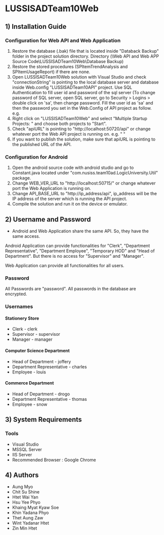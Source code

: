 # LUSSISADTeam10Web
## 1) Installation Guide
### Configuration for Web API and Web Application
1. Restore the database (.bak) file that is located inside "Databack Backup" folder in the project solution directory. Directory (\Web API and Web APP Source Code\LUSSISADTeam10Web\Database Backup)
2. Restore the stored procedures (SPItemTrendAnalysis and SPItemUsageReport) if there are none.
3. Open LUSSISADTeam10Web solution with Visual Studio and check "connectionString" is pointing to the local database server and database inside Web.config "LUSSISADTeam10API" project.
    Use SQL Authentication to fill user id and password of the sql server (To change password of SQL server, open SQL server, go to Security > Logins > double click on 'sa', then change password.
    Fill the user id as 'sa' and then the password you set in the Web.Config of API project as follow.
    e.g.      <add name="LUSSISEntities" connectionString="metadata=res://*/Models.DBModels.LUSSISEntities.csdl|res://*/Models.DBModels.LUSSISEntities.ssdl|res://*/Models.DBModels.LUSSISEntities.msl;provider=System.Data.SqlClient;provider connection string=&quot;data source=.;initial catalog=SA46ADTeam10;user id=sa;password=as ;multipleactiveresultsets=True;application name=EntityFramework&quot;" providerName="System.Data.EntityClient" />
4. Right click on "LUSSISADTeam10Web" and select "Multiple Startup Projects: " and choose both projects to "Start".
5. Check "apiURL" is pointing to "http://localhost:50720/api" or change whatever port the Web API project is running on. e.g. " <add key="apiURL" value="http://localhost:50720/api" />"
6. If you want to publish the solution, make sure that apiURL is pointing to the published URL of the API.

### Configuration for Android
1. Open the android source code with android studio and go to Constant.java located under "com.nusiss.team10ad.LogicUniversity.Util" package. 
2. Change WEB_VER_URL to "http://localhost:50715/" or change whatever port the Web Application is running on.  
3. Change API_BASE_URL to "http://ip_address/api", ip_address will be the IP address of the server which is running the API project.
4. Compile the solution and run it on the device or emulator.






## 2) Username and Password

- Android and Web Application share the same API. So, they have the same access.

Android Application can provide functionalities for "Clerk", "Department Representative", "Department Employee", "Temporary HOD" and "Head of Department".
But there is no access for "Supervisor" and "Manager".

Web Application can provide all functionalities for all users.

### Password

All Passwords are "password". All passwords in the database are encrypted.

### Usernames

#### Stationery Store
 - Clerk - clerk
 - Supervisor - supervisor
 - Manager - manager

#### Computer Science Department
 - Head of Department - joffery
 - Department Representative - charles
 - Employee - louis

#### Commerce Department
 - Head of Department - drogo
 - Department Representative - thomas
 - Employee - snow


## 3) System Requirements
### Tools 
- Visual Studio
- MSSQL Server
- IIS Server
- Recommended Browser : Google Chrome


## 4) Authors
- Aung Myo
- Chit Su Shine
- Htet Wai Yan
- Hsu Yee Phyo
- Khaing Myat Kyaw Soe
- Khin Yadana Phyo
- Thet Aung Zaw
- Wint Yadanar Htet
- Zin Min Htet

